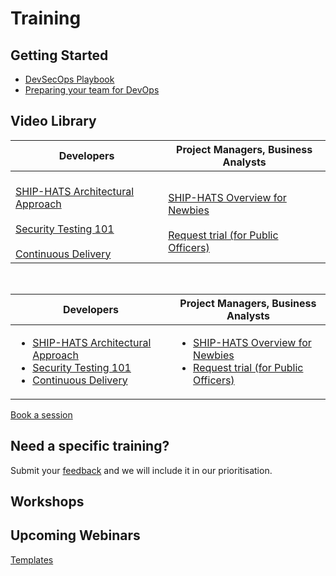 # Training

## Getting Started
- [DevSecOps Playbook](https://docs.developer.tech.gov.sg/docs/devsecops-playbook/#/)
- [Preparing your team for DevOps](https://www.youtube.com/watch?v=wgW-8vvK5sMte) 

## Video Library 

| Developers | Project Managers, Business Analysts  |
| --- | ---|
| <br>[SHIP-HATS Architectural Approach](https://www.youtube.com/watch?v=yiD4--KSdTI) <br><br>[Security Testing 101](https://www.youtube.com/watch?v=SVomPCqKGM4) <br><br>[Continuous Delivery](https://www.youtube.com/watch?v=DMMhqLKHLx0) <br> | <br>[SHIP-HATS Overview for Newbies](https://www.youtube.com/watch?v=SVomPCqKGM4) <br><br>[Request trial (for Public Officers)](./subscription#11-can-i-request-for-a-trial-subscription)| 

<br>

| Developers | Project Managers, Business Analysts  |
| --- | ---|
| <ul><li>[SHIP-HATS Architectural Approach](https://www.youtube.com/watch?v=yiD4--KSdTI) </li><li>[Security Testing 101](https://www.youtube.com/watch?v=SVomPCqKGM4) </li><li>[Continuous Delivery](https://www.youtube.com/watch?v=DMMhqLKHLx0) </li></ul> | <ul><li>[SHIP-HATS Overview for Newbies](https://www.youtube.com/watch?v=SVomPCqKGM4) </li><li>[Request trial (for Public Officers)](./subscription#11-can-i-request-for-a-trial-subscription)</li></ul> 

[Book a session](book-a-session.md ':include')

## Need a specific training? 

Submit your [feedback](https://form.gov.sg/#!/6086619c7be16c0012b35281) and we will include it in our prioritisation.  



## Workshops

## Upcoming Webinars

[Templates](template.md ':include')
